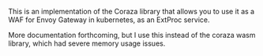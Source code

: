 This is an implementation of the Coraza library that allows you to use it as a WAF for Envoy Gateway in kubernetes, as an ExtProc service.

More documentation forthcoming, but I use this instead of the coraza wasm library, which had severe memory usage issues.
